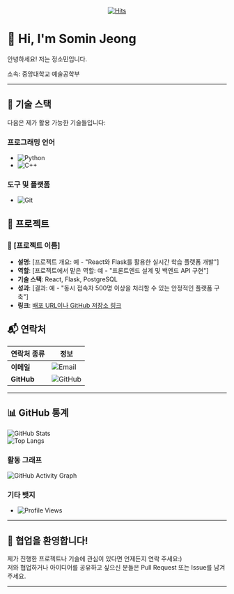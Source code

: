 <div align="center">
  
[![Hits](https://hits.seeyoufarm.com/api/count/incr/badge.svg?url=https%3A%2F%2Fgithub.com%2Fgjbae1212%2Fhit-counter&count_bg=%2379C83D&title_bg=%23858585&icon=&icon_color=%23E7E7E7&title=hits&edge_flat=false)](https://hits.seeyoufarm.com)

</div>

# 👋 Hi, I'm Somin Jeong 

안녕하세요! 저는 정소민입니다.

소속: 중앙대학교 예술공학부

---

## 🌟 **기술 스택**  
다음은 제가 활용 가능한 기술들입니다:  

### **프로그래밍 언어**  
- ![Python](https://img.shields.io/badge/Python-3776AB?style=flat&logo=python&logoColor=white)
- ![C++](https://img.shields.io/badge/C++-00599C?style=flat&logo=c%2B%2B&logoColor=white)

### **도구 및 플랫폼**  
- ![Git](https://img.shields.io/badge/Git-F05032?style=flat&logo=git&logoColor=white)
</div>


## 🚀 **프로젝트**  
### 📌 **[프로젝트 이름]**  
- **설명**: [프로젝트 개요: 예 - "React와 Flask를 활용한 실시간 학습 플랫폼 개발"]  
- **역할**: [프로젝트에서 맡은 역할: 예 - "프론트엔드 설계 및 백엔드 API 구현"]  
- **기술 스택**: React, Flask, PostgreSQL  
- **성과**: [결과: 예 - "동시 접속자 500명 이상을 처리할 수 있는 안정적인 플랫폼 구축"]  
- **링크**: [배포 URL이나 GitHub 저장소 링크](#)

## 📬 **연락처**  
| 연락처 종류 | 정보 |
|-------------|---------------------------------------------------|
| **이메일**  |  ![Email](https://img.shields.io/badge/Email-jsomin1108@gmail.com-D14836?style=flat&logo=gmail&logoColor=white)  |
| **GitHub**  |  ![GitHub](https://img.shields.io/badge/GitHub-wjdthals-181717?style=flat&logo=github&logoColor=white)  |
---

## 📊 **GitHub 통계**  
![GitHub Stats](https://github-readme-stats.vercel.app/api?username=wjdthals&show_icons=true&theme=radical)  
![Top Langs](https://github-readme-stats.vercel.app/api/top-langs/?username=wjdthals&layout=compact&theme=radical)  

### **활동 그래프**
![GitHub Activity Graph](https://github-readme-activity-graph.vercel.app/graph?username=wjdthals&bg_color=1d2a3a&color=9cf&line=f09&point=51e6f4&area=true&hide_border=true)

### **기타 뱃지**
- ![Profile Views](https://komarev.com/ghpvc/?username=wjdthals&style=flat-square&color=blue)
---

## 🤝 **협업을 환영합니다!**  
제가 진행한 프로젝트나 기술에 관심이 있다면 언제든지 연락 주세요:)  
저와 협업하거나 아이디어를 공유하고 싶으신 분들은 Pull Request 또는 Issue를 남겨주세요.  

---
